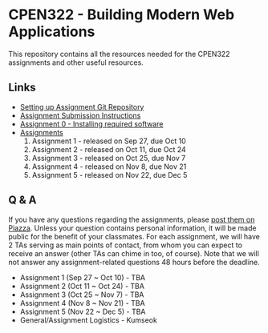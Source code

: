 # CPEN322 - Building Modern Web Applications

This repository contains all the resources needed for the CPEN322 assignments and other useful resources.

## Links

* [Setting up Assignment Git Repository](assignments/setup.md)
* [Assignment Submission Instructions](assignments/canvas-submission.md)
* [Assignment 0 - Installing required software](assignments/assignment-0.md)
* [Assignments](assignments)
    1. Assignment 1 - released on Sep 27, due Oct 10
    2. Assignment 2 - released on Oct 11, due Oct 24
    3. Assignment 3 - released on Oct 25, due Nov 7
    4. Assignment 4 - released on Nov 8, due Nov 21
    5. Assignment 5 - released on Nov 22, due Dec 5

## Q & A

If you have any questions regarding the assignments, please [post them on Piazza](https://piazza.com/class/kszjgsicx1m5np). Unless your question contains personal information, it will be made public for the benefit of your classmates. For each assignment, we will have 2 TAs serving as main points of contact, from whom you can expect to receive an answer (other TAs can chime in too, of course). Note that we will not answer any assignment-related questions 48 hours before the deadline.

* Assignment 1 (Sep 27 ~ Oct 10) - TBA
* Assignment 2 (Oct 11 ~ Oct 24) - TBA
* Assignment 3 (Oct 25 ~ Nov 7) - TBA
* Assignment 4 (Nov 8 ~ Nov 21) - TBA
* Assignment 5 (Nov 22 ~ Dec 5) - TBA
* General/Assignment Logistics - Kumseok
